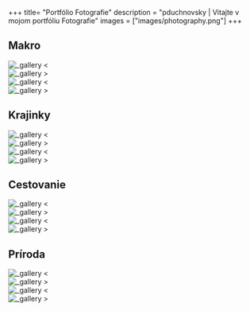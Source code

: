 +++
title= "Portfólio Fotografie"
description = "pduchnovsky | Vitajte v mojom portfóliu Fotografie"
images = ["images/photography.png"]
+++

## Makro
![_gallery <](photos/DSC01515.jpg)  
![_gallery >](photos/DSC04396.jpg)  
![_gallery <](photos/DSC01066.jpg)  
![_gallery >](photos/DSCF1638.jpg)

## Krajinky
![_gallery <](photos/DSC00221.jpg)  
![_gallery >](photos/DSC05738.jpg)  
![_gallery <](photos/DSC99990.jpg)  
![_gallery >](photos/DSC02913.jpg)

## Cestovanie
![_gallery <](photos/DSC05372.jpg)  
![_gallery >](photos/DSC03048.jpg)  
![_gallery <](photos/DSC01361.jpg)  
![_gallery >](photos/DSC03750.jpg)

## Príroda
![_gallery <](photos/DSC06055.jpg)  
![_gallery >](photos/DSC04214.jpg)  
![_gallery <](photos/DSC03949.jpg)  
![_gallery >](photos/DSC00220.jpg)
